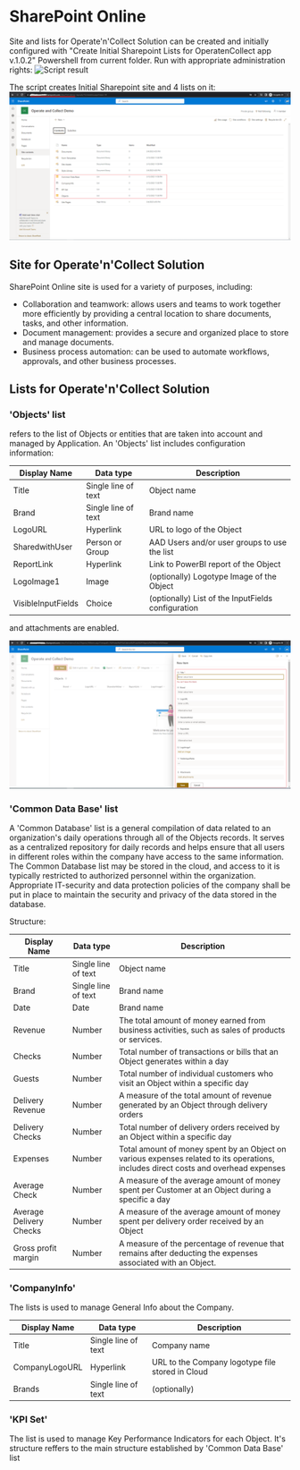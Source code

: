 # SharePoint Online 

Site and lists for Operate'n'Collect Solution can be created and initially configured with "Create Initial Sharepoint Lists for OperatenCollect app v.1.0.2" Powershell from current folder.
Run with appropriate administration rights:
![Script result](https://github.com/A3Cloud-Solutions/OperateandCollect/blob/main/Sharepoint%20Online/script%20result%20screen.PNG)

The script creates Initial Sharepoint site and 4 lists on it: 
![Site and lists created](https://github.com/A3Cloud-Solutions/PowerApps-Sharepoint-solution/blob/main/Sharepoint%20Online/SharepointOnline%20Initial%20tables%20created%20on%20site.png)

## Site for Operate'n'Collect Solution

SharePoint Online site is used for a variety of purposes, including: 
* Collaboration and teamwork:  allows users and teams to work together more efficiently by providing a central location to share documents, tasks, and other information. 
* Document management:  provides a secure and organized place to store and manage documents. 
* Business process automation: can be used to automate workflows, approvals, and other business processes. 

## Lists for Operate'n'Collect Solution

### 'Objects' list

refers to the list of Objects or entities that are taken into account and managed by Application. An 'Objects' list includes configuration information:

| Display Name | Data type | Description | 
| --- | --- | --- |
| Title | Single line of text | Object name |
| Brand | Single line of text | Brand name |
| LogoURL | Hyperlink | URL to logo of the Object | 
| SharedwithUser | Person or Group | AAD Users and/or user groups to use the list |
| ReportLink | Hyperlink | Link to PowerBI report of the Object | 
| LogoImage1 | Image | (optionally) Logotype Image of the Object |
| VisibleInputFields | Choice | (optionally) List of the InputFields configuration |

and attachments are enabled.

![Site and lists created](https://github.com/A3Cloud-Solutions/PowerApps-Sharepoint-solution/blob/main/Sharepoint%20Online/Objects%20List.png)


### 'Common Data Base' list

A 'Common Database' list is a general compilation of data related to an organization's daily operations through all of the Objects records. It serves as a centralized repository for daily records and helps ensure that all users in different roles within the company have access to the same information. The Common Database list may be stored in the cloud, and access to it is typically restricted to authorized personnel within the organization. Appropriate IT-security and data protection policies of the company shall be put in place to maintain the security and privacy of the data stored in the database.

Structure:

| Display Name  | Data type | Description |
| --- | --- | --- |
| Title | Single line of text | Object name |
| Brand | Single line of text | Brand name |
| Date | Date | Brand name |
| Revenue | Number | The total amount of money earned from business activities, such as sales of products or services.|
| Checks | Number | Total number of transactions or bills that an Object generates within a day |
| Guests | Number | Total number of individual customers who visit an Object within a specific day |
| Delivery Revenue | Number | A measure of the total amount of revenue generated by an Object through delivery orders |
| Delivery Checks | Number | Total number of delivery orders received by an Object within a specific day |
| Expenses | Number | Total amount of money spent by an Object on various expenses related to its operations, includes direct costs and overhead expenses|
| Average Check | Number | A measure of the average amount of money spent per Customer at an Object during a specific a day |
| Average Delivery Checks | Number | A measure of the average amount of money spent per delivery order received by an Object |
| Gross profit margin | Number | A measure of the percentage of revenue that remains after deducting the expenses associated with an Object. |


### 'CompanyInfo'
The lists is used to manage General Info about the Company. 

| Display Name  | Data type | Description |
| --- | --- | --- |
| Title | Single line of text | Company name |
| CompanyLogoURL | Hyperlink | URL to the Company logotype file stored in Cloud |
| Brands | Single line of text | (optionally)  |

### 'KPI Set'
The list is used to manage Key Performance Indicators for each Object. It's structure reffers to the main structure established by 'Common Data Base' list
